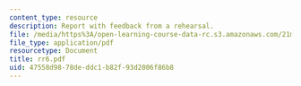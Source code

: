 ```yaml
---
content_type: resource
description: Report with feedback from a rehearsal.
file: /media/https%3A/open-learning-course-data-rc.s3.amazonaws.com/21m-873-theater-arts-topics-suburbia-january-iap-2008/47558d9878deddc1b82f93d2006f86b8_rr6.pdf
file_type: application/pdf
resourcetype: Document
title: rr6.pdf
uid: 47558d98-78de-ddc1-b82f-93d2006f86b8
---
```


